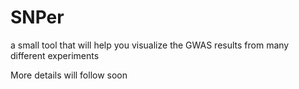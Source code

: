 # SNPer
a small tool that will help you visualize the GWAS results from many different experiments

More details will follow soon
